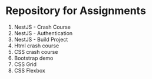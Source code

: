 # Repository for Assignments

1. NestJS - Crash Course
2. NestJS - Authentication
3. NestJS - Build Project
4. Html crash course
5. CSS crash course
6. Bootstrap demo
7. CSS Grid 
8. CSS Flexbox
